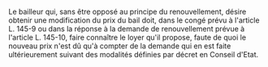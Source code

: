   
Le bailleur qui, sans être opposé au principe du renouvellement, désire obtenir une modification du prix du bail doit, dans le congé prévu à l'article L. 145-9 ou dans la réponse à la demande de renouvellement prévue à l'article L. 145-10, faire connaître le loyer qu'il propose, faute de quoi le nouveau prix n'est dû qu'à compter de la demande qui en est faite ultérieurement suivant des modalités définies par décret en Conseil d'Etat.  

  
